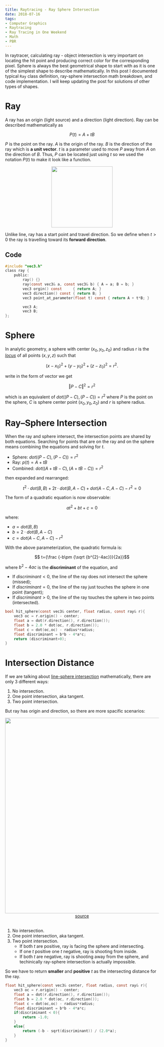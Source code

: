 ```yaml
---
title: Raytracing - Ray Sphere Intersection
date: 2018-07-16
tags:
- Computer Graphics
- Raytracing
- Ray Tracing in One Weekend
- Math
- PBR
---
```

<!-- <img src="https://farm5.staticflickr.com/4342/36550535442_3b9da55913_z.jpg" width="640" hight="480" style="display:block; margin:auto;"> -->
<!-- <img src="https://upload.wikimedia.org/wikipedia/commons/3/32/Recursive_raytrace_of_a_sphere.png" width="480" hight="480" style="display:block; margin:auto;"> -->
In raytracer, calculating ray - object intersection is very important on locating the hit point and producing correct color for the corresponding pixel. Sphere is always the best geometrical shape to start with as it is one of the simplest shape to describe mathematically. In this post I documented typical ```Ray``` class definition, ray-sphere intersection math breakdown, and code implementation. I will keep updating the post for solutions of other types of shapes.

# Ray
A ray has an origin (light source) and a direction (light direction). Ray can be described mathematically as

$$P(t)=A+tB$$

$P$ is the point on the ray. $A$ is the origin of the ray. $B$ is the direction of the ray which is **a unit vector**. $t$ is a parameter used to move $P$ away from $A$ on the direction of $B$. Thus, $P$ can be located just using $t$ so we used the notation $P(t)$ to make it look like a function.

<img src="https://qph.fs.quoracdn.net/main-qimg-8f765bf77d8cdc7332d4acfc04f6e94f" width="200"  style="display:block; margin:auto;">

Unlike line, ray has a start point and travel direction. So we define when $t>0$ the ray is travelling toward its **forward direction**.

## Code
``` c
#include "vec3.h"
class ray {
    public:
        ray() {}
        ray(const vec3& a, const vec3& b) { A = a; B = b; }
        vec3 orgin() const     { return A; }
        vec3 direction() const { return B; }
        vec3 point_at_parameter(float t) const { return A + t*B; }

        vec3 A;
        vec3 B;
};
```

# Sphere
In analytic geometry, a sphere with center $(x_{0}, y_{0}, z_{0})$ and radius r is the [_locus_](https://en.wikipedia.org/wiki/Locus_(mathematics)) of all points $(x, y, z)$ such that

$$(x-x_{0})^{2}+(y-y_{0})^{2}+(z-z_{0})^{2}=r^{2}.$$

write in the form of vector we get

$$ \left\Vert {P}-{C}\right\Vert ^{2}=r^{2} $$

which is an equivalent of $dot((P-C),(P-C))=r^{2}$ where ${P}$ is the point on the sphere, ${C}$ is sphere center point $(x_{0}, y_{0}, z_{0})$ and ${r}$ is sphere radius.

# Ray–Sphere Intersection
When the ray and sphere intersect, the intersection points are shared by both equations. Searching for points that are on the ray and on the sphere means combining the equations and solving for $t$.

- Sphere: $dot((P-C),(P-C))=r^{2}$
- Ray: $p(t) = A + tB$
- Combined: $dot((A + tB - C),(A + tB - C))=r^{2}$

then expanded and rearranged:

$$t^{2}\cdot dot(B,B)+2t \cdot dot(B, A-C)+dot(A-C,A-C)-r^{2}=0$$

The form of a quadratic equation is now observable:

$$at^{2}+bt+c=0$$

where:

- $a = dot(B,B)$
- $b = 2\cdot dot(B,A-C)$
- $c = dot(A-C,A-C) - r^{2}$

With the above parameterization, the quadratic formula is:

$$ t={\frac {-b\pm {\sqrt {b^{2}-4ac}}}{2a}}$$

where $b^{2}-4ac$ is the **discriminant** of the equation, and

- If $discriminant < 0$, the line of the ray does not intersect the sphere (missed);
- If $discriminant = 0$, the line of the ray just touches the sphere in one point (tangent);
- If $discriminant > 0$, the line of the ray touches the sphere in two points (intersected).



``` c
bool hit_sphere(const vec3& center, float radius, const ray& r){
    vec3 oc = r.origin() - center;
    float a = dot(r.direction(), r.direction());
    float b = 2.0 * dot(oc, r.direction());
    float c = dot(oc,oc) - radius*radius;
    float discriminant = b*b - 4*a*c;
    return (discriminant>0);
}
```

# Intersection Distance
If we are talking about [line-sphere intersection](https://en.wikipedia.org/wiki/Line%E2%80%93sphere_intersection) mathematically, there are only 3 different ways:

1. No intersection.
2. One point intersection, aka tangent.
3. Two point intersection.

But ray has origin and direction, so there are more spacific scenarios:

<img src="https://www.scratchapixel.com/images/upload/ray-simple-shapes/rayspherecases.png" width="640"  style="display:block; margin:auto;">
<div style="text-align:center">
<a href="https://www.scratchapixel.com/lessons/3d-basic-rendering/minimal-ray-tracer-rendering-simple-shapes/ray-sphere-intersection">source</a>
</div>
<br>

1. No intersection.
2. One point intersection, aka tangent.
3. Two point intersection.
    - If both $t$ are positive, ray is facing the sphere and intersecting.
    - If one $t$ positive one $t$ negative, ray is shooting from inside.
    - If both $t$ are negative, ray is shooting away from the sphere, and techinically ray-sphere intersection is actually impossible.

So we have to return **smaller** and **positive** $t$ as the intersecting distance for the ray.

``` c
float hit_sphere(const vec3& center, float radius, const ray& r){
    vec3 oc = r.origin() - center;
    float a = dot(r.direction(), r.direction());
    float b = 2.0 * dot(oc, r.direction());
    float c = dot(oc,oc) - radius*radius;
    float discriminant = b*b - 4*a*c;
    if(discriminant < 0){
        return -1.0;
    }
    else{
        return (-b - sqrt(discriminant)) / (2.0*a);
    }
}
```

<!-- # Line–plane intersection
[TBC](https://en.wikipedia.org/wiki/Line%E2%80%93plane_intersection)
# Line-box intersection
[TBC](https://www.scratchapixel.com/lessons/3d-basic-rendering/minimal-ray-tracer-rendering-simple-shapes/ray-box-intersection) -->
